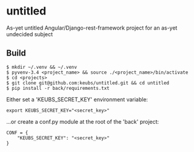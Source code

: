 # untitled
As-yet untitled Angular/Django-rest-framework project for an as-yet undecided subject

## Build
```
$ mkdir ~/.venv && ~/.venv
$ pyvenv-3.4 <project_name> && source ./<project_name>/bin/activate
$ cd <projects>
$ git clone git@github.com:keubs/untitled.git && cd untitled
$ pip install -r back/requirements.txt
```

Either set a 'KEUBS_SECRET_KEY' environment variable:
```
export KEUBS_SECRET_KEY="<secret_key>"
```
...or create a conf.py module at the root of the 'back' project:
```
CONF = {
    "KEUBS_SECRET_KEY": "<secret_key>"
}
```
